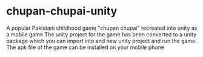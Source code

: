 # chupan-chupai-unity
A popular Pakistani childhood game "chupan chupai" recreated into unity as a mobile game
The unity project for the game has been converted to a unity package which you can import into and new unity project and run the game.
The apk file of the game can be installed on your mobile phone
